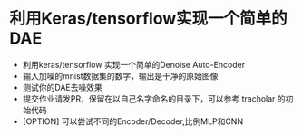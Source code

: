 # 利用Keras/tensorflow实现一个简单的DAE
- 利用keras/tensorflow 实现一个简单的Denoise Auto-Encoder
- 输入加噪的mnist数据集的数字，输出是干净的原始图像
- 测试你的DAE去噪效果
- 提交作业请发PR，保留在以自己名字命名的目录下，可以参考 tracholar 的初始代码
- [OPTION] 可以尝试不同的Encoder/Decoder,比例MLP和CNN
